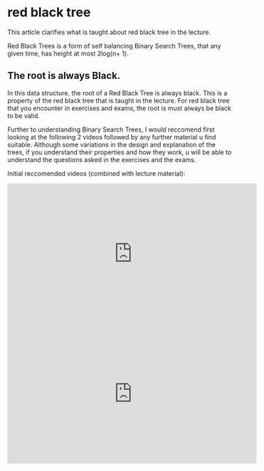 # red black tree

This article clarifies what is taught about red black tree in the lecture.

Red Black Trees is a form of self balancing Binary Search Trees, that any given time, has height at most 2log(n+ 1).

## The root is always Black.

In this data structure, the root of a Red Black Tree is always black. This is a property of the red black tree that is 
taught in the lecture. For red black tree that you encounter in exercises and exams, the root is must always be black to be valid.
 
Further to understanding Binary Search Trees, I would reccomend first looking at the following 2 videos followed by any further material u find suitable. Although some variations in the design and explanation of the trees, if you understand their properties and how they work, u will be able to understand the questions asked in the exercises and the exams.

Initial reccomended videos (combined with lecture material):

<iframe width="560" height="315" src="https://www.youtube-nocookie.com/embed/qvZGUFHWChY" frameborder="0" allow="accelerometer; autoplay; clipboard-write; encrypted-media; gyroscope; picture-in-picture" allowfullscreen></iframe>


<iframe width="560" height="315" src="https://www.youtube-nocookie.com/embed/qA02XWRTBdw" frameborder="0" allow="accelerometer; autoplay; clipboard-write; encrypted-media; gyroscope; picture-in-picture" allowfullscreen></iframe>

